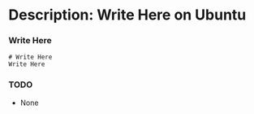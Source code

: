 # Description: Write Here on Ubuntu

### Write Here
```
# Write Here
Write Here
```

### TODO
* None

